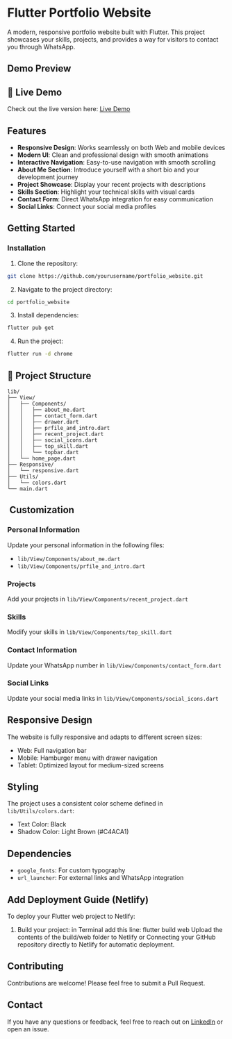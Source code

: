 # Flutter Portfolio Website

A modern, responsive portfolio website built with Flutter. This project showcases your skills, projects, and provides a way for visitors to contact you through WhatsApp.

## Demo Preview

## 🔗 Live Demo

Check out the live version here: [Live Demo](https://poortfoliowebsite.netlify.app/)

##  Features

- **Responsive Design**: Works seamlessly on both Web and mobile devices
- **Modern UI**: Clean and professional design with smooth animations
- **Interactive Navigation**: Easy-to-use navigation with smooth scrolling
- **About Me Section**: Introduce yourself with a short bio and your development journey
- **Project Showcase**: Display your recent projects with descriptions
- **Skills Section**: Highlight your technical skills with visual cards
- **Contact Form**: Direct WhatsApp integration for easy communication
- **Social Links**: Connect your social media profiles

##  Getting Started

### Installation

1. Clone the repository:
```bash
git clone https://github.com/yourusername/portfolio_website.git
```

2. Navigate to the project directory:
```bash
cd portfolio_website
```

3. Install dependencies:
```bash
flutter pub get
```

4. Run the project:
```bash
flutter run -d chrome
```

## 📁 Project Structure

```
lib/
├── View/
│   ├── Components/
│   │   ├── about_me.dart
│   │   ├── contact_form.dart
│   │   ├── drawer.dart
│   │   ├── prfile_and_intro.dart
│   │   ├── recent_project.dart
│   │   ├── social_icons.dart
│   │   ├── top_skill.dart
│   │   └── topbar.dart
│   └── home_page.dart
├── Responsive/
│   └── responsive.dart
├── Utils/
│   └── colors.dart
└── main.dart
```

## ️ Customization

### Personal Information
Update your personal information in the following files:
- `lib/View/Components/about_me.dart`
- `lib/View/Components/prfile_and_intro.dart`

### Projects
Add your projects in `lib/View/Components/recent_project.dart`

### Skills
Modify your skills in `lib/View/Components/top_skill.dart`

### Contact Information
Update your WhatsApp number in `lib/View/Components/contact_form.dart`

### Social Links
Update your social media links in `lib/View/Components/social_icons.dart`

##  Responsive Design

The website is fully responsive and adapts to different screen sizes:
- Web: Full navigation bar
- Mobile: Hamburger menu with drawer navigation
- Tablet: Optimized layout for medium-sized screens

##  Styling

The project uses a consistent color scheme defined in `lib/Utils/colors.dart`:
- Text Color: Black
- Shadow Color: Light Brown (#C4ACA1)

##  Dependencies

- `google_fonts`: For custom typography
- `url_launcher`: For external links and WhatsApp integration


##   Add Deployment Guide (Netlify)

To deploy your Flutter web project to Netlify:

1. Build your project:
   in Terminal add this line:
   flutter build web
Upload the contents of the build/web folder to Netlify or Connecting your GitHub repository directly to Netlify for automatic deployment.


##  Contributing

Contributions are welcome! Please feel free to submit a Pull Request.

##  Contact

If you have any questions or feedback, feel free to reach out on [LinkedIn](https://www.linkedin.com/in/moaz-ayman-a59230296/) or open an issue.

